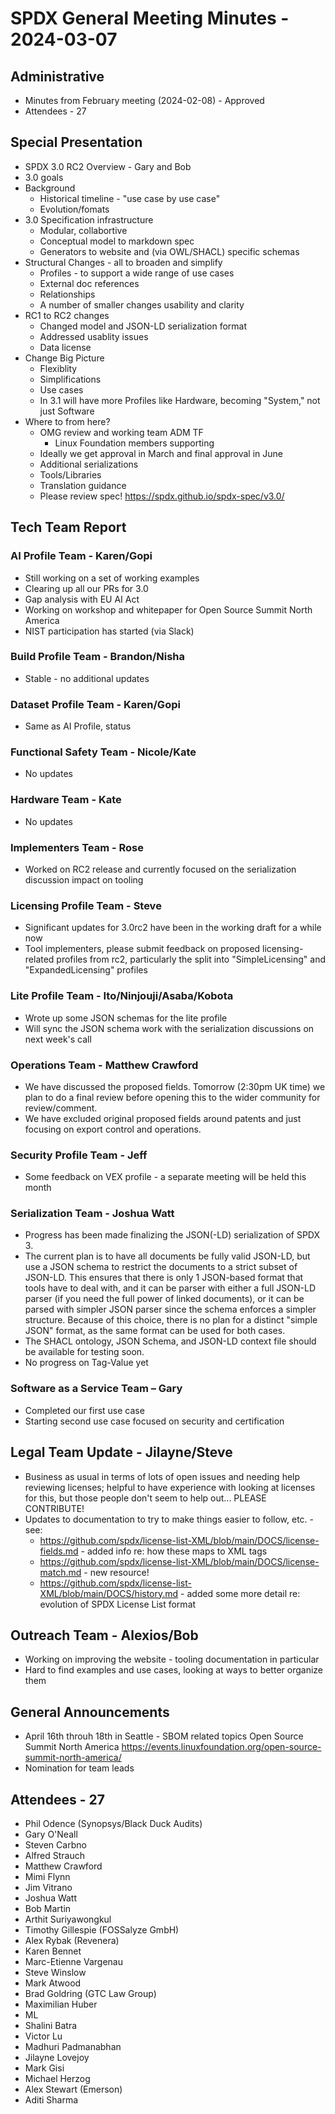 # SPDX General Meeting Minutes - 2024-03-07

## Administrative
- Minutes from February meeting (2024-02-08) - Approved
- Attendees - 27

## Special Presentation
- SPDX 3.0 RC2 Overview - Gary and Bob
- 3.0 goals
- Background 
  - Historical timeline - "use case by use case"
  - Evolution/fomats
- 3.0 Specification infrastructure
  - Modular, collabortive
  - Conceptual model to markdown spec
  - Generators to website and (via OWL/SHACL) specific schemas
- Structural Changes - all to broaden and simplify
  - Profiles - to support a wide range of use cases
  - External doc references
  - Relationships
  - A number of smaller changes usability and clarity
- RC1 to RC2 changes
  - Changed model and JSON-LD serialization format
  - Addressed usablity issues
  - Data license
- Change Big Picture
  - Flexiblity
  - Simplifications
  - Use cases
  - In 3.1 will have more Profiles like Hardware, becoming "System," not just Software
- Where to from here?
  - OMG review and working team ADM TF
    - Linux Foundation members supporting
  - Ideally we get approval in March and final approval in June
  - Additional serializations
  - Tools/Libraries
  - Translation guidance
  - Please review spec! https://spdx.github.io/spdx-spec/v3.0/

## Tech Team Report

### AI Profile Team - Karen/Gopi
- Still working on a set of working examples
- Clearing up all our PRs for 3.0
- Gap analysis with EU AI Act
- Working on workshop and whitepaper for Open Source Summit North America
- NIST participation has started (via Slack)

### Build Profile Team - Brandon/Nisha
- Stable - no additional updates

### Dataset Profile Team - Karen/Gopi 
- Same as AI Profile, status

### Functional Safety Team - Nicole/Kate
- No updates

### Hardware Team - Kate
- No updates

### Implementers Team - Rose
- Worked on RC2 release and currently focused on the serialization discussion impact on tooling

### Licensing Profile Team - Steve
- Significant updates for 3.0rc2 have been in the working draft for a while now
- Tool implementers, please submit feedback on proposed licensing-related profiles from rc2, particularly the split into "SimpleLicensing" and "ExpandedLicensing" profiles

### Lite Profile Team - Ito/Ninjouji/Asaba/Kobota
- Wrote up some JSON schemas for the lite profile
- Will sync the JSON schema work with the serialization discussions on next week's call

### Operations Team - Matthew Crawford
- We have discussed the proposed fields. Tomorrow (2:30pm UK time) we plan to do a final review before opening this to the wider community for review/comment.
- We have excluded original proposed fields around patents and just focusing on export control and operations.

### Security Profile Team - Jeff
- Some feedback on VEX profile - a separate meeting will be held this month

### Serialization Team - Joshua Watt
- Progress has been made finalizing the JSON(-LD) serialization of SPDX 3.
- The current plan is to have all documents be fully valid JSON-LD, but use a JSON schema to restrict the documents to a strict subset of JSON-LD. This ensures that there is only 1 JSON-based format that tools have to deal with, and it can be parser with either a full JSON-LD parser (if you need the full power of linked documents), or it can be parsed with simpler JSON parser since the schema enforces a simpler structure. Because of this choice, there is no plan for a distinct "simple JSON" format, as the same format can be used for both cases.
- The SHACL ontology, JSON Schema, and JSON-LD context file should be available for testing soon.
- No progress on Tag-Value yet

### Software as a Service Team – Gary
- Completed our first use case
- Starting second use case focused on security and certification

## Legal Team Update - Jilayne/Steve
- Business as usual in terms of lots of open issues and needing help reviewing licenses; helpful to have experience with looking at licenses for this, but those people don't seem to help out... PLEASE CONTRIBUTE!
- Updates to documentation to try to make things easier to follow, etc. - see:
  - https://github.com/spdx/license-list-XML/blob/main/DOCS/license-fields.md - added info re: how these maps to XML tags
  - https://github.com/spdx/license-list-XML/blob/main/DOCS/license-match.md - new resource!
  - https://github.com/spdx/license-list-XML/blob/main/DOCS/history.md - added some more detail re: evolution of SPDX License List format

## Outreach Team - Alexios/Bob
- Working on improving the website - tooling documentation in particular
- Hard to find examples and use cases, looking at ways to better organize them

## General Announcements
- April 16th throuh 18th in Seattle - SBOM related topics Open Source Summit North America https://events.linuxfoundation.org/open-source-summit-north-america/
- Nomination for team leads

## Attendees - 27
- Phil Odence (Synopsys/Black Duck Audits)
- Gary O'Neall
- Steven Carbno
- Alfred Strauch
- Matthew Crawford
- Mimi Flynn
- Jim Vitrano
- Joshua Watt
- Bob Martin
- Arthit Suriyawongkul
- Timothy Gillespie (FOSSalyze GmbH)
- Alex Rybak (Revenera)
- Karen Bennet
- Marc-Etienne Vargenau
- Steve Winslow
- Mark Atwood
- Brad Goldring (GTC Law Group)
- Maximilian Huber
- ML
- Shalini Batra
- Victor Lu
- Madhuri Padmanabhan
- Jilayne Lovejoy
- Mark Gisi
- Michael Herzog
- Alex Stewart (Emerson)
- Aditi Sharma
